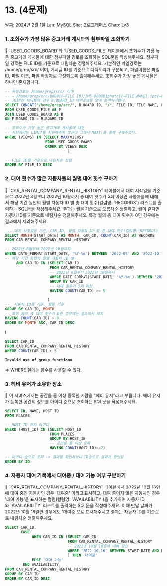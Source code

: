 # 13. (4문제)

날짜: 2024년 2월 1일
Lan: MySQL
Site: 프로그래머스
Chap: Lv3

### 1. 조회수가 가장 많은 중고거래 게시판의 첨부파일 조회하기

<aside>
💬 `USED_GOODS_BOARD`와 `USED_GOODS_FILE` 테이블에서 조회수가 가장 높은 중고거래 게시물에 대한 첨부파일 경로를 조회하는 SQL문을 작성해주세요. 첨부파일 경로는 FILE ID를 기준으로 내림차순 정렬해주세요. 기본적인 파일경로는 /home/grep/src/ 이며, 게시글 ID를 기준으로 디렉토리가 구분되고, 파일이름은 파일 ID, 파일 이름, 파일 확장자로 구성되도록 출력해주세요. 조회수가 가장 높은 게시물은 하나만 존재합니다.

</aside>

```sql
-- 파일경로는 /home/grep/src/ 이며 
-- → /home/grep/src/B0001(⇒FILE_ID)/IMG_000001photo1(⇒FILE_NAME).jpg(⇒FILE_EXT)
-- JOIN한 테이블의 경우 B.BOARD_ID 테이블명을 앞에 붙여줘야한다.
SELECT CONCAT("/home/grep/src/", B.BOARD_ID, "/", FILE_ID, FILE_NAME, FILE_EXT) AS FILE_PATH
FROM USED_GOODS_FILE AS F
JOIN USED_GOODS_BOARD AS B 
ON F.BOARD_ID = B.BOARD_ID

-- 조회수가 가장 높은 중고거래 게시물에 대한 
-- 서브쿼리는 LIMIT를 지원해주지 않는다 그래서 MAX()를 통해 구해주었다.
WHERE (VIEWS) IN (SELECT MAX(VIEWS)
                  FROM USED_GOODS_BOARD 
                  ORDER BY VIEWS DESC
                            )

-- FILE ID를 기준으로 내림차순 정렬
ORDER BY FILE_ID DESC
```

### 2. 대여 횟수가 많은 자동차들의 월별 대여 횟수 구하기

<aside>
💬 `CAR_RENTAL_COMPANY_RENTAL_HISTORY` 테이블에서 대여 시작일을 기준으로 2022년 8월부터 2022년 10월까지 총 대여 횟수가 5회 이상인 자동차들에 대해서 해당 기간 동안의 월별 자동차 ID 별 총 대여 횟수(컬럼명: `RECORDS`) 리스트를 출력하는 SQL문을 작성해주세요. 결과는 월을 기준으로 오름차순 정렬하고, 월이 같다면 자동차 ID를 기준으로 내림차순 정렬해주세요. 특정 월의 총 대여 횟수가 0인 경우에는 결과에서 제외해주세요.

</aside>

```sql
--  대여 시작일을 기준, CAR_ID, 월별 자동차 ID 별 총 대여 횟수(컬럼명: RECORDS)
SELECT MONTH(START_DATE) AS MONTH, CAR_ID, COUNT(CAR_ID) AS RECORDS
FROM CAR_RENTAL_COMPANY_RENTAL_HISTORY 

-- 2022년 8월부터 2022년 10월까지
WHERE DATE_FORMAT(START_DATE, '%Y-%m') BETWEEN '2022-08' AND '2022-10'
-- 해당 기간 동안의 월별 자동차 ID 별
     AND CAR_ID IN (SELECT CAR_ID
                    FROM CAR_RENTAL_COMPANY_RENTAL_HISTORY 
                    -- 2022년 8월부터 2022년 10월까지
                    WHERE DATE_FORMAT(START_DATE, '%Y-%m') BETWEEN '2022-08' AND '2022-10'
                    GROUP BY CAR_ID
                    -- 대여 횟수가 5회 이상
                    HAVING COUNT(CAR_ID) >= 5
                    
                   )
--  자동차 ID를 기준, 월을 기준                 
GROUP BY CAR_ID, MONTH
-- 특정 월의 총 대여 횟수가 0인 경우에는 결과에서 제외
HAVING COUNT(CAR_ID) > 0
ORDER BY MONTH ASC, CAR_ID DESC
```

**!**

```sql
SELECT CAR_ID
FROM CAR_RENTAL_COMPANY_RENTAL_HISTORY 
WHERE COUNT(CAR_ID) ≥ 5
```

**`Invalid use of group function=`**

⇒ WHERE 절에는 함수를 사용할 수 없다.

### 3. 헤비 유저가 소유한 장소

<aside>
💬 이 서비스에서는 공간을 둘 이상 등록한 사람을 "헤비 유저"라고 부릅니다. 헤비 유저가 등록한 공간의 정보를 아이디 순으로 조회하는 SQL문을 작성해주세요.

</aside>

```sql
SELECT ID, NAME, HOST_ID
FROM PLACES 

-- HOST_ID 유저 아이디
WHERE (HOST_ID) IN (SELECT HOST_ID
                    FROM PLACES
                    GROUP BY HOST_ID
                    -- 공간을 둘 이상 등록
                    HAVING COUNT(HOST_ID)>=2)

-- 아이디 순으로 조회 -> 결과를 확인해보니 ID순으로 결과가 있었음
ORDER BY ID
```

### 4. 자동차 대여 기록에서 대여중 / 대여 가능 여부 구분하기

<aside>
💬 `CAR_RENTAL_COMPANY_RENTAL_HISTORY` 테이블에서 2022년 10월 16일에 대여 중인 자동차인 경우 '대여중' 이라고 표시하고, 대여 중이지 않은 자동차인 경우 '대여 가능'을 표시하는 컬럼(컬럼명: `AVAILABILITY`)을 추가하여 자동차 ID와 `AVAILABILITY` 리스트를 출력하는 SQL문을 작성해주세요. 이때 반납 날짜가 2022년 10월 16일인 경우에도 '대여중'으로 표시해주시고 결과는 자동차 ID를 기준으로 내림차순 정렬해주세요.

</aside>

```sql
SELECT CAR_ID,
       CASE 
            WHEN CAR_ID IN (SELECT CAR_ID
                            FROM CAR_RENTAL_COMPANY_RENTAL_HISTORY 
                            -- 2022년 10월 16일에 대여 중인 
                            WHERE '2022-10-16' BETWEEN START_DATE AND END_DATE
                            ) THEN '대여중'
            ELSE '대여 가능'
        END AVAILABILITY
FROM CAR_RENTAL_COMPANY_RENTAL_HISTORY  
GROUP BY CAR_ID
ORDER BY CAR_ID DESC
```
